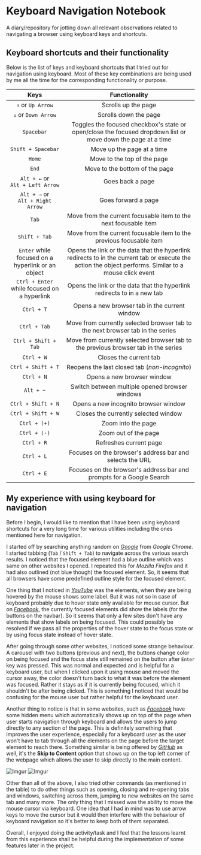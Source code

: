 # Keyboard Navigation Notebook

A diary/repository for jotting down all relevant observations related to navigating a browser using keyboard keys and shortcuts.

## Keyboard shortcuts and their functionality

Below is the list of keys and keyboard shortcuts that I tried out for navigation using keyboard. Most of these key combinations are being used by me all the time for the corresponding functionality or purpose.

| Keys | Functionality |
| :---: | :---: |
| `↑` or `Up Arrow` | Scrolls up the page |
| `↓` or `Down Arrow` | Scrolls down the page |
| `Spacebar` | Toggles the focused checkbox's state or open/close the focused dropdown list or move down the page at a time |
| `Shift + Spacebar` | Move up the page at a time |
| `Home` | Move to the top of the page |
| `End` | Move to the bottom of the page |
| `Alt + ←` or <br> `Alt + Left Arrow` | Goes back a page |
| `Alt + →` or <br> `Alt + Right Arrow` | Goes forward a page |
| `Tab` | Move from the current focusable item to the next focusable item |
| `Shift + Tab` | Move from the current focusable item to the previous focusable item |
| `Enter` while focused on a hyperlink or an object | Opens the link or the data that the hyperlink redirects to in the current tab or execute the action the object performs. Similar to a mouse click event |
| `Ctrl + Enter` while focused on a hyperlink | Opens the link or the data that the hyperlink redirects to in a new tab |
| `Ctrl + T` | Opens a new browser tab in the current window |
| `Ctrl + Tab` | Move from currently selected browser tab to the next browser tab in the series |
| `Ctrl + Shift + Tab` | Move from currently selected browser tab to the previous browser tab in the series |
| `Ctrl + W` | Closes the current tab |
| `Ctrl + Shift + T` | Reopens the last closed tab (_non-incognito_) |
| `Ctrl + N` | Opens a new browser window |
| `Alt + ~` | Switch between multiple opened browser windows |
| `Ctrl + Shift + N` | Opens a new incognito browser window |
| `Ctrl + Shift + W` | Closes the currently selected window |
| `Ctrl + (+)` | Zoom into the page |
| `Ctrl + (-)` | Zoom out of the page |
| `Ctrl + R` | Refreshes current page |
| `Ctrl + L` | Focuses on the browser's address bar and selects the URL |
| `Ctrl + E` | Focuses on the browser's address bar and prompts for a Google Search |

## My experience with using keyboard for navigation

Before I begin, I would like to mention that I have been using keyboard shortcuts for a very long time for various utilities including the ones mentioned here for navigation.

I started off by searching anything random on _[Google](https://google.com)_ from _Google Chrome_. I started tabbing (`Tab` / `Shift + Tab`) to navigate across the various search results. I noticed that the focused element had a blue outline which was same on other websites I opened. I repeated this for _Mozilla Firefox_ and it had also outlined (not blue though) the focused element. So, it seems that all browsers have some predefined outline style for the focused element. 

One thing that I noticed in _[YouTube](https://youtube.com)_ was the elements, when they are being hovered by the mouse shows some label. But it was not so in case of keyboard probably due to hover state only available for mouse cursor. But on _[Facebook](https://facebook.com/)_, the currently focused elements did show the labels (for the buttons on the navbar). So it seems that only a few sites don't have any elements that show labels on being focused. This could possibly be resolved if we pass all the properties of the hover state to the focus state or by using focus state instead of hover state. 

After going through some other websites, I noticed some strange behaviour. A carousel with two buttons (previous and next), the buttons change color on being focused and the focus state still remained on the button after `Enter` key was pressed. This was normal and expected and is helpful for a keyboard user, but when I clicked upon it using mouse and moved the cursor away, the color doesn't turn back to what it was before the element was focused. Rather it stays as if it is currently being focused, which it shouldn't be after being clicked. This is something I noticed that would be confusing for the mouse user but rather helpful for the keyboard user. 

Another thing to notice is that in some websites, such as _[Facebook](https://facebook.com/)_ have some hidden menu which automatically shows up on top of the page when user starts navigation through keyboard and allows the users to jump directly to any section of the page. This is definitely something that improves the user experience, especially for a keyboard user as the user won't have to tab through all the elements on the page before the target element to reach there. Something similar is being offered by _[GitHub](https://github.com)_ as well, it's the **Skip to Content** option that shows up on the top left corner of the webpage which allows the user to skip directly to the main content. 

![Imgur](https://i.imgur.com/nhEmsjh.png)
![Imgur](https://i.imgur.com/PjZxjwC.png)

Other than all of the above, I also tried other commands (as mentioned in the table) to do other things such as opening, closing and re-opening tabs and windows, switching across them, jumping to new websites on the same tab and many more. The only thing that I missed was the ability to move the mouse cursor via keyboard. One idea that I had in mind was to use arrow keys to move the cursor but it would then interfere with the behaviour of keyboard navigation so it's better to keep both of them separated.

Overall, I enjoyed doing the activity/task and I feel that the lessons learnt from this experience shall be helpful during the implementation of some features later in the project.
